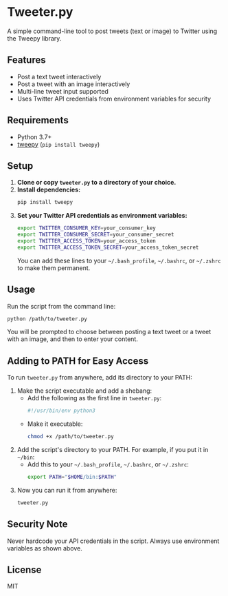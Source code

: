 # Tweeter.py

A simple command-line tool to post tweets (text or image) to Twitter using the Tweepy library.

## Features
- Post a text tweet interactively
- Post a tweet with an image interactively
- Multi-line tweet input supported
- Uses Twitter API credentials from environment variables for security

## Requirements
- Python 3.7+
- [tweepy](https://www.tweepy.org/) (`pip install tweepy`)

## Setup
1. **Clone or copy `tweeter.py` to a directory of your choice.**
2. **Install dependencies:**
   ```bash
   pip install tweepy
   ```
3. **Set your Twitter API credentials as environment variables:**
   ```bash
   export TWITTER_CONSUMER_KEY=your_consumer_key
   export TWITTER_CONSUMER_SECRET=your_consumer_secret
   export TWITTER_ACCESS_TOKEN=your_access_token
   export TWITTER_ACCESS_TOKEN_SECRET=your_access_token_secret
   ```
   You can add these lines to your `~/.bash_profile`, `~/.bashrc`, or `~/.zshrc` to make them permanent.

## Usage
Run the script from the command line:
```bash
python /path/to/tweeter.py
```
You will be prompted to choose between posting a text tweet or a tweet with an image, and then to enter your content.

## Adding to PATH for Easy Access
To run `tweeter.py` from anywhere, add its directory to your PATH:

1. Make the script executable and add a shebang:
   - Add the following as the first line in `tweeter.py`:
     ```python
     #!/usr/bin/env python3
     ```
   - Make it executable:
     ```bash
     chmod +x /path/to/tweeter.py
     ```
2. Add the script's directory to your PATH. For example, if you put it in `~/bin`:
   - Add this to your `~/.bash_profile`, `~/.bashrc`, or `~/.zshrc`:
     ```bash
     export PATH="$HOME/bin:$PATH"
     ```
3. Now you can run it from anywhere:
   ```bash
   tweeter.py
   ```

## Security Note
Never hardcode your API credentials in the script. Always use environment variables as shown above.

## License
MIT
